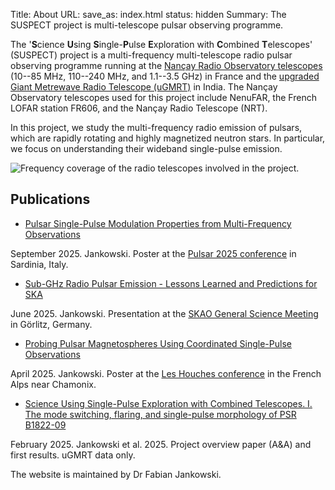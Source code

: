 Title: About
URL:
save_as: index.html
status: hidden
Summary: The SUSPECT project is multi-telescope pulsar observing programme.

The '**S**cience **U**sing **S**ingle-**P**ulse **E**xploration with **C**ombined **T**elescopes' (SUSPECT) project is a multi-frequency multi-telescope radio pulsar observing programme running at the [Nançay Radio Observatory telescopes](https://www.obs-nancay.fr/) (10--85 MHz, 110--240 MHz, and 1.1--3.5 GHz) in France and the [upgraded Giant Metrewave Radio Telescope (uGMRT)](http://www.ncra.tifr.res.in/ncra/gmrt) in India. The Nançay Observatory telescopes used for this project include NenuFAR, the French LOFAR station FR606, and the Nançay Radio Telescope (NRT).

In this project, we study the multi-frequency radio emission of pulsars, which are rapidly rotating and highly magnetized neutron stars. In particular, we focus on understanding their wideband single-pulse emission.

![Frequency coverage of the radio telescopes involved in the project.]({static}/images/freq_coverage.jpg)

## Publications ##

* [Pulsar Single-Pulse Modulation Properties from Multi-Frequency Observations]({static}/images/2025-09-27_Pulsar_2025_conference/Jankowski_poster_single-pulse_modulation.pdf)

September 2025. Jankowski. Poster at the [Pulsar 2025 conference](https://sites.google.com/inaf.it/pulsar2025/) in Sardinia, Italy.

* [Sub-GHz Radio Pulsar Emission - Lessons Learned and Predictions for SKA]({static}/images/2025-06-21_SKAO_General_Science_Meeting/Jankowski_Fabian_803.pdf)

June 2025. Jankowski. Presentation at the [SKAO General Science Meeting](https://www.skao.int/en/science-users/skao-science-meeting-2025) in Görlitz, Germany.

* [Probing Pulsar Magnetospheres Using Coordinated Single-Pulse Observations]({static}/images/2025-04-16_Les_Houches_conference/Jankowski_SUSPECT_poster_Les_Houches.pdf)

April 2025. Jankowski. Poster at the [Les Houches conference](https://r-magnetosphere.sciencesconf.org/?lang=en) in the French Alps near Chamonix.

* [Science Using Single-Pulse Exploration with Combined Telescopes. I. The mode switching, flaring, and single-pulse morphology of PSR B1822-09](https://ui.adsabs.harvard.edu/abs/2024arXiv240705156J/abstract)

February 2025. Jankowski et al. 2025. Project overview paper (A&A) and first results. uGMRT data only.

The website is maintained by Dr Fabian Jankowski.
